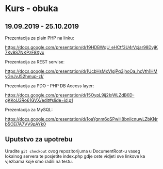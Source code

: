 # Kurs - obuka
## 19.09.2019 - 25.10.2019

Prezentacija za plain PHP na linku:

https://docs.google.com/presentation/d/19HDBWqU_eHCtf3U4rVcjar98DvjK7Kv9S7NKPzF8Xyo


Prezentacija za REST servise:

https://docs.google.com/presentation/d/1UcbHsMxVlgjPq3jhoOa_hcVth1HMyGnJvJ52hmup-zI/

Prezentacija za PDO - PHP DB Access layer:

https://docs.google.com/presentation/d/15OypL9ij2IxWLZdB0D-gKKoU3Ro61GVX/edit#slide=id.p1


Prezentacija za MySQL:

https://docs.google.com/presentation/d/1oaYgnm6oSPwH8bniIcnuwLZbKNrb5OEi7A7VV9pAYk0

## Uputstvo za upotrebu
Uradite `git checkout` ovog repozitorijuma u DocumentRoot-u vaseg lokalnog servera te posjetite index.php gdje cete vidjeti sve linkove ka vjezbama koje smo radili na testu.
